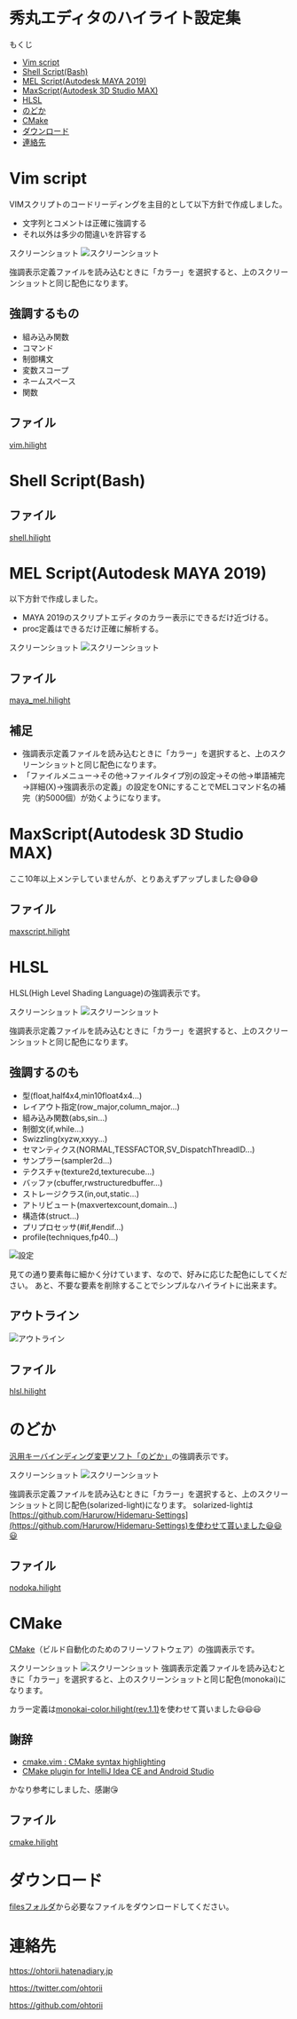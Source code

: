 # 秀丸エディタのハイライト設定集

もくじ

- [Vim script](#vim-script)
- [Shell Script(Bash)](#shell-scriptbash)
- [MEL Script(Autodesk MAYA 2019)](#mel-scriptautodesk-maya-2019)
- [MaxScript(Autodesk 3D Studio MAX)](#maxscriptautodesk-3d-studio-max)
- [HLSL](#hlsl)
- [のどか](#のどか)
- [CMake](#cmake)
- [ダウンロード](#ダウンロード)
- [連絡先](#連絡先)




# Vim script

VIMスクリプトのコードリーディングを主目的として以下方針で作成しました。

- 文字列とコメントは正確に強調する
- それ以外は多少の間違いを許容する

スクリーンショット
![スクリーンショット](images/vim.png "スクリーンショット")

強調表示定義ファイルを読み込むときに「カラー」を選択すると、上のスクリーンショットと同じ配色になります。


## 強調するもの

- 組み込み関数
- コマンド
- 制御構文
- 変数スコープ
- ネームスペース
- 関数

## ファイル
[vim.hilight](files/vim.hilight)



# Shell Script(Bash)

## ファイル

[shell.hilight](files/shell.hilight)

# MEL Script(Autodesk MAYA 2019)

以下方針で作成しました。
- MAYA 2019のスクリプトエディタのカラー表示にできるだけ近づける。
- proc定義はできるだけ正確に解析する。

スクリーンショット
![スクリーンショット](images/maya_mel.png "スクリーンショット")


## ファイル

[maya_mel.hilight](files/maya_mel.hilight)

## 補足

- 強調表示定義ファイルを読み込むときに「カラー」を選択すると、上のスクリーンショットと同じ配色になります。
- 「ファイルメニュー→その他→ファイルタイプ別の設定→その他→単語補完→詳細(X)→強調表示の定義」の設定をONにすることでMELコマンド名の補完（約5000個）が効くようになります。

# MaxScript(Autodesk 3D Studio MAX)

ここ10年以上メンテしていませんが、とりあえずアップしました😅😅😅

## ファイル

[maxscript.hilight](files/maxscript.hilight)

# HLSL	

HLSL(High Level Shading Language)の強調表示です。

スクリーンショット
![スクリーンショット](images/hlsl.png "スクリーンショット")

強調表示定義ファイルを読み込むときに「カラー」を選択すると、上のスクリーンショットと同じ配色になります。

## 強調するのも

- 型(float,half4x4,min10float4x4...)
- レイアウト指定(row_major,column_major...)
- 組み込み関数(abs,sin...)
- 制御文(if,while...)
- Swizzling(xyzw,xxyy...)
- セマンティクス(NORMAL,TESSFACTOR,SV_DispatchThreadID...)
- サンプラー(sampler2d...)
- テクスチャ(texture2d,texturecube...)
- バッファ(cbuffer,rwstructuredbuffer...)
- ストレージクラス(in,out,static...)
- アトリビュート(maxvertexcount,domain...)
- 構造体(struct...)
- プリプロセッサ(#if,#endif...)
- profile(techniques,fp40...)

![設定](images/hlsl_setting.png "画像タイトル")

見ての通り要素毎に細かく分けています、なので、好みに応じた配色にしてください。
あと、不要な要素を削除することでシンプルなハイライトに出来ます。

## アウトライン

![アウトライン](images/hlsl_outliner.png "アウトライン")


## ファイル

[hlsl.hilight](files/hlsl.hilight)


# のどか

[汎用キーバインディング変更ソフト「のどか」](https://appletllc.com/web/nodoka.htm)の強調表示です。

スクリーンショット
![スクリーンショット](images/nodoka_solarized-light.png "スクリーンショット")

強調表示定義ファイルを読み込むときに「カラー」を選択すると、上のスクリーンショットと同じ配色(solarized-light)になります。
solarized-lightは[https://github.com/Harurow/Hidemaru-Settings](https://github.com/Harurow/Hidemaru-Settings)を使わせて貰いました😃😃😃

## ファイル

[nodoka.hilight](files/nodoka.hilight)

# CMake

[CMake](https://cmake.org/)（ビルド自動化のためのフリーソフトウェア）の強調表示です。

スクリーンショット
![スクリーンショット](images/cmake_monokai.png "スクリーンショット")
強調表示定義ファイルを読み込むときに「カラー」を選択すると、上のスクリーンショットと同じ配色(monokai)になります。

カラー定義は[monokai-color.hilight(rev.1.1)](http://www.wellformed.org/2016/hidemaru/monokai-color/)を使わせて貰いました😃😃😃

## 謝辞
- [cmake.vim : CMake syntax highlighting ](https://www.vim.org/scripts/script.php?script_id=600)
- [CMake plugin for IntelliJ Idea CE and Android Studio](https://github.com/ArtsiomCh/CMake)

かなり参考にしました、感謝😘

## ファイル

[cmake.hilight](files/cmake.hilight)


# ダウンロード

[filesフォルダ](files)から必要なファイルをダウンロードしてください。

# 連絡先

<https://ohtorii.hatenadiary.jp>

<https://twitter.com/ohtorii>

<https://github.com/ohtorii>

